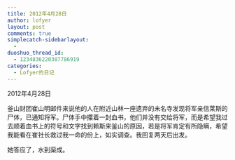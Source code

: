 ```yaml
---
title: 2012年4月28日
author: lofyer
layout: post
comments: true
simplecatch-sidebarlayout:
  - 
duoshuo_thread_id:
  - 1234836220387786919
categories:
  - Lofyer的日记
---
```

2012年4月28日

釜山财团崔山明邮件来说他的人在附近山林一座遗弃的未名寺发现将军亲信莱斯的尸体，已通知将军。尸体手中攥着一封血书，他们并没有交给将军，而是希望我过去顺着血书上的符号和文字找到赖斯来釜山的原因，若是将军肯定有所隐瞒，希望我能看在崔社长救过我一命的份上，如实调查。我回复两天后出发。

她答应了，水到渠成。